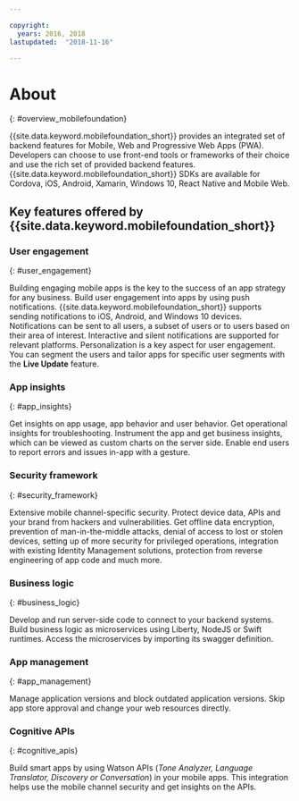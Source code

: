 ```yaml
---

copyright:
  years: 2016, 2018
lastupdated:  "2018-11-16"

---
```


#	About
{: #overview_mobilefoundation}

{{site.data.keyword.mobilefoundation_short}} provides an integrated set of backend features for Mobile, Web and Progressive Web Apps (PWA). Developers can choose to use front-end tools or frameworks of their choice and use the rich set of provided backend features. {{site.data.keyword.mobilefoundation_short}} SDKs are available for Cordova, iOS, Android, Xamarin, Windows 10, React Native and Mobile Web. 

## Key features offered by {{site.data.keyword.mobilefoundation_short}}

### User engagement
{: #user_engagement}

Building engaging mobile apps is the key to the success of an app strategy for any business. Build user engagement into apps by using push notifications. {{site.data.keyword.mobilefoundation_short}} supports sending notifications to iOS, Android, and Windows 10 devices. Notifications can be sent to all users, a subset of users or to users based on their area of interest. Interactive and silent notifications are supported for relevant platforms. Personalization is a key aspect for user engagement. You can segment the users and tailor apps for specific user segments with the **Live Update** feature.

###  App insights
{: #app_insights}

Get insights on app usage, app behavior and user behavior. Get operational insights for troubleshooting. Instrument the app and get business insights, which can be viewed as custom charts on the server side. Enable end users to report errors and issues in-app with a gesture.

###  Security framework
{: #security_framework}

Extensive mobile channel-specific security. Protect device data, APIs and your brand from hackers and vulnerabilities. Get offline data encryption, prevention of man-in-the-middle attacks, denial of access to lost or stolen devices, setting up of more security for privileged operations, integration with existing Identity  Management solutions, protection from reverse engineering of app code and much more.

###  Business logic
{: #business_logic}

Develop and run server-side code to connect to your backend systems. Build business logic as microservices using Liberty, NodeJS or Swift runtimes. Access the microservices by importing its swagger definition.

###  App management
{:  #app_management}

Manage application versions and block outdated application versions. Skip app store approval and change your web resources directly.

###  Cognitive APIs
{:  #cognitive_apis}

Build smart apps by using Watson APIs (*Tone Analyzer, Language Translator, Discovery or Conversation*) in your mobile apps. This integration helps use the mobile channel security and get insights on the APIs.

